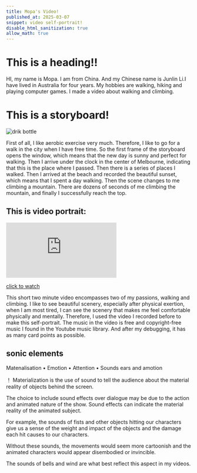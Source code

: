```yaml
---
title: Mopa's Video!
published_at: 2025-03-07
snippet: video self-portrait!
disable_html_sanitization: true
allow_math: true
---
```


# This is a heading!!

HI, my name is Mopa. I am from China. And my Chinese name is Junlin Li.I have lived in Australia for four years. My hobbies are walking, hiking and playing computer games.
I made a video about walking and climbing.

# This is a storyboard!
![drik bottle](week1/storyboard.jpg)

First of all, I like aerobic exercise very much. Therefore, I like to go for a walk in the city when I have free time. So the first frame of the storyboard opens the window, which means that the new day is sunny and perfect for walking. Then I arrive under the clock in the center of Melbourne, indicating that this is the place where I passed. Then there is a series of places I walked. Then I arrived at the beach and recorded the beautiful sunset, which means that I spent a day walking. Then the scene changes to me climbing a mountain. There are dozens of seconds of me climbing the mountain, and finally I successfully reach the top.

## This is video portrait:

<iframe id="Walking and Hiking" src="https://www.youtube.com/embed/GoJoC7V4vzY?si=-_Wd8YgqBVc5_r0h" title="introduction" frameborder="0" allow="accelerometer; autoplay; clipboard-write; encrypted-media; gyroscope; picture-in-picture; web-share" referrerpolicy="strict-origin-when-cross-origin" allowfullscreen></iframe>

<script type="module">

    console.log (`hello world! 🚀`)

    const iframe  = document.getElementById (`Walking and Hiking`)
    iframe.width  = iframe.parentNode.scrollWidth
    iframe.height = iframe.width * 9 / 16

</script>

<a href="https://www.youtube.com/watch?v=GoJoC7V4vzY" target="_blank">click to watch</a>

This short two minute video encompasses two of my passions, walking and climbing. I like to see beautiful scenery, especially after physical exertion, when I am most tired, I can see the scenery that makes me feel comfortable physically and mentally. Therefore, I used the video I recorded before to make this self-portrait. The music in the video is free and copyright-free music I found in the Youtube music library. And after my debugging, it has as many card points as possible.

## sonic elements

 Matenalisation
• Emotion
• Attention
• Sounds ears and amotion

！
Materialization is the use of sound to tell the audience about the material reality of objects behind the screen.

The choice to include sound effects over dialogue may be due to the action and animated nature of the show. Sound effects can indicate the material reality of the animated subject.

For example, the sounds of fists and other objects hitting our characters give us a sense of the weight and impact of the objects and the damage each hit causes to our characters.

Without these sounds, the movements would seem more cartoonish and the animated characters would appear disembodied or invincible.

The sounds of bells and wind are what best reflect this aspect in my videos.













